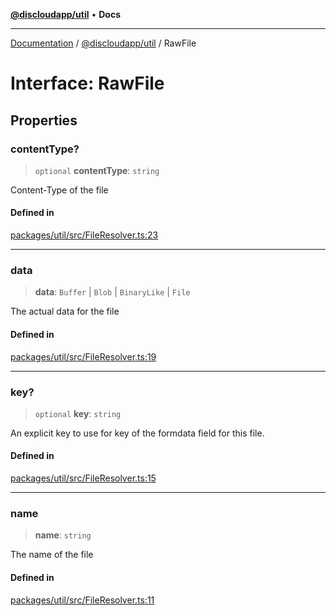 [**@discloudapp/util**](../README.md) • **Docs**

***

[Documentation](../../../packages.md) / [@discloudapp/util](../README.md) / RawFile

# Interface: RawFile

## Properties

### contentType?

> `optional` **contentType**: `string`

Content-Type of the file

#### Defined in

[packages/util/src/FileResolver.ts:23](https://github.com/discloud/discloud.app/blob/e957c12968777c01a56e127121040f7eaaf9b803/packages/util/src/FileResolver.ts#L23)

***

### data

> **data**: `Buffer` \| `Blob` \| `BinaryLike` \| `File`

The actual data for the file

#### Defined in

[packages/util/src/FileResolver.ts:19](https://github.com/discloud/discloud.app/blob/e957c12968777c01a56e127121040f7eaaf9b803/packages/util/src/FileResolver.ts#L19)

***

### key?

> `optional` **key**: `string`

An explicit key to use for key of the formdata field for this file.

#### Defined in

[packages/util/src/FileResolver.ts:15](https://github.com/discloud/discloud.app/blob/e957c12968777c01a56e127121040f7eaaf9b803/packages/util/src/FileResolver.ts#L15)

***

### name

> **name**: `string`

The name of the file

#### Defined in

[packages/util/src/FileResolver.ts:11](https://github.com/discloud/discloud.app/blob/e957c12968777c01a56e127121040f7eaaf9b803/packages/util/src/FileResolver.ts#L11)
